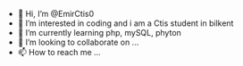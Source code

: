 - 👋 Hi, I’m @EmirCtis0
- 👀 I’m interested in coding and i am a Ctis student in bilkent 
- 🌱 I’m currently learning php, mySQL, phyton
- 💞️ I’m looking to collaborate on ...
- 📫 How to reach me ...

<!---
EmirCtis0/EmirCtis0 is a ✨ special ✨ repository because its `README.md` (this file) appears on your GitHub profile.
You can click the Preview link to take a look at your changes.
--->
